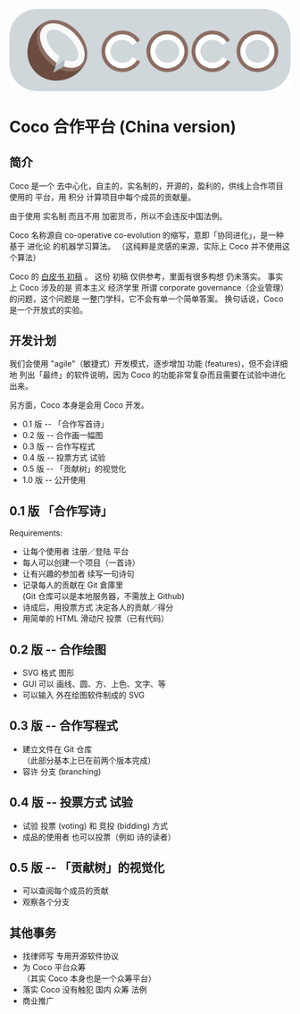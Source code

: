 ![](COCO-logo.png) 

# Coco 合作平台 (China version)

## 简介

Coco 是一个 去中心化，自主的，实名制的，开源的，盈利的，供线上合作项目 使用的 平台，用 积分 计算项目中每个成员的贡献量。

由于使用 实名制 而且不用 加密货币，所以不会违反中国法例。 

Coco 名称源自 co-operative co-evolution 的缩写，意即「协同进化」，是一种基于 进化论 的机器学习算法。 （这纯粹是灵感的来源，实际上 Coco 并不使用这个算法）

Coco 的 [白皮书 初稿](COCO-white-paper-cn.pdf) 。 这份 初稿 仅供参考，里面有很多构想 仍未落实。 事实上 Coco 涉及的是 资本主义 经济学里 所谓 corporate governance（企业管理）的问题，这个问题是 一整门学科，它不会有单一个简单答案。 换句话说，Coco 是一个开放式的实验。

## 开发计划

我们会使用 "agile"（敏捷式）开发模式，逐步增加 功能 (features)，但不会详细地 列出「最终」的软件说明，因为 Coco 的功能非常复杂而且需要在试验中进化出来。 

另方面，Coco 本身是会用 Coco 开发。

* 0.1 版 -- 「合作写首诗」
* 0.2 版 -- 合作画一幅图
* 0.3 版 -- 合作写程式
* 0.4 版 -- 投票方式 试验
* 0.5 版 -- 「贡献树」的视觉化
* 1.0 版 -- 公开使用

## 0.1 版 「合作写诗」

Requirements:

* 让每个使用者 注册／登陆 平台
* 每人可以创建一个项目（一首诗）
* 让有兴趣的参加者 续写一句诗句
* 记录每人的贡献在 Git 倉庫里  
  (Git 仓库可以是本地服务器，不需放上 Github)
* 诗成后，用投票方式 决定各人的贡献／得分
* 用简单的 HTML 滑动尺 投票（已有代码）

## 0.2 版 -- 合作绘图

* SVG 格式 图形
* GUI 可以 画线、圆、方、上色、文字、等
* 可以输入 外在绘图软件制成的 SVG

## 0.3 版 -- 合作写程式

* 建立文件在 Git 仓库  
 （此部分基本上已在前两个版本完成）
* 容许 分支 (branching)

## 0.4 版 -- 投票方式 试验

* 试验 投票 (voting) 和 竞投 (bidding) 方式
* 成品的使用者 也可以投票（例如 诗的读者）

## 0.5 版 -- 「贡献树」的视觉化

* 可以查阅每个成员的贡献
* 观察各个分支

## 其他事务

* 找律师写 专用开源软件协议 
* 为 Coco 平台众筹  
  （其实 Coco 本身也是一个众筹平台）
* 落实 Coco 没有触犯 国内 众筹 法例
* 商业推广
